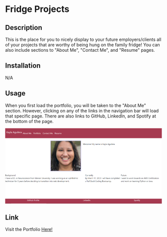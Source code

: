 # Fridge Projects

## Description

This is the place for you to nicely display to your future employers/clients all of your projects that are worthy of being hung on the family fridge! You can also include sections to "About Me", "Contact Me", and "Resume" pages.

## Installation

N/A

## Usage

When you first load the portfolio, you will be taken to the "About Me" section. However, clicking on any of the links in the navigation bar will load that specific page. There are also links to GitHub, LinkedIn, and Spotify at the bottom of the page.

![homepage](./src/images/readme.png)

## Link

Visit the Portfolio <a href="https://kaguilera23.github.io/family-fridge/">Here!</a>
